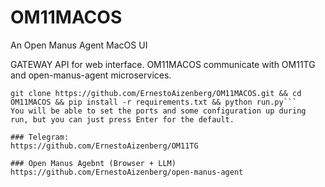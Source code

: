 # OM11MACOS
An Open Manus Agent MacOS UI

GATEWAY API for web interface.
OM11MACOS communicate with OM11TG and open-manus-agent microservices.

```shell
git clone https://github.com/ErnestoAizenberg/OM11MACOS.git && cd OM11MACOS && pip install -r requirements.txt && python run.py```
You will be able to set the ports and some configuration up during run, but you can just press Enter for the default.

### Telegram:
https://github.com/ErnestoAizenberg/OM11TG

### Open Manus Agebnt (Browser + LLM)
https://github.com/ErnestoAizenberg/open-manus-agent














